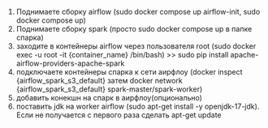 1) Поднимаете сборку airflow (sudo docker compose up  airflow-init, sudo docker compose up)
2) Поднимаете сборку spark (просто sudo docker compose up в папке спарка)
3) заходите в контейнеры airflow через пользователя root (sudo docker exec -u root -it {container_name} /bin/bash) >> sudo pip install apache-airflow-providers-apache-spark
4) подключаете контейнеры спарка к сети аирфлоу (docker inspect {airflow_spark_s3_default} затем docker network {airflow_spark_s3_default} spark-master/spark-worker)
5) добавить конекшн на спарк в аирфлоу(опционально)
6) поставить jdk на worker airflow (sudo apt-get install -y openjdk-17-jdk). Если не получается с первого раза сделать apt-get update
